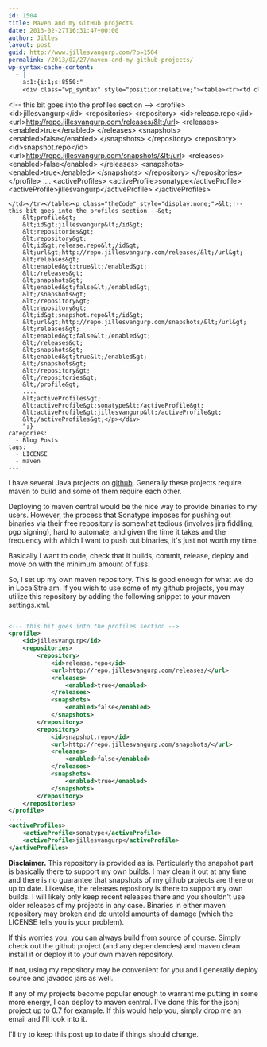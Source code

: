 ```yaml
---
id: 1504
title: Maven and my GitHub projects
date: 2013-02-27T16:31:47+00:00
author: Jilles
layout: post
guid: http://www.jillesvangurp.com/?p=1504
permalink: /2013/02/27/maven-and-my-github-projects/
wp-syntax-cache-content:
  - |
    a:1:{i:1;s:8550:"
    <div class="wp_syntax" style="position:relative;"><table><tr><td class="code">
```
&lt;!-- this bit goes into the profiles section --&gt;
    &lt;profile&gt;
    &lt;id&gt;jillesvangurp&lt;/id&gt;
    &lt;repositories&gt;
    &lt;repository&gt;
    &lt;id&gt;release.repo&lt;/id&gt;
    &lt;url&gt;http://repo.jillesvangurp.com/releases/&lt;/url&gt;
    &lt;releases&gt;
    &lt;enabled&gt;true&lt;/enabled&gt;
    &lt;/releases&gt;
    &lt;snapshots&gt;
    &lt;enabled&gt;false&lt;/enabled&gt;
    &lt;/snapshots&gt;
    &lt;/repository&gt;
    &lt;repository&gt;
    &lt;id&gt;snapshot.repo&lt;/id&gt;
    &lt;url&gt;http://repo.jillesvangurp.com/snapshots/&lt;/url&gt;
    &lt;releases&gt;
    &lt;enabled&gt;false&lt;/enabled&gt;
    &lt;/releases&gt;
    &lt;snapshots&gt;
    &lt;enabled&gt;true&lt;/enabled&gt;
    &lt;/snapshots&gt;
    &lt;/repository&gt;
    &lt;/repositories&gt;
    &lt;/profile&gt;
    ....
    &lt;activeProfiles&gt;
    &lt;activeProfile&gt;sonatype&lt;/activeProfile&gt;
    &lt;activeProfile&gt;jillesvangurp&lt;/activeProfile&gt;
    &lt;/activeProfiles&gt;
```
</td></tr></table><p class="theCode" style="display:none;">&lt;!-- this bit goes into the profiles section --&gt;
    &lt;profile&gt;
    &lt;id&gt;jillesvangurp&lt;/id&gt;
    &lt;repositories&gt;
    &lt;repository&gt;
    &lt;id&gt;release.repo&lt;/id&gt;
    &lt;url&gt;http://repo.jillesvangurp.com/releases/&lt;/url&gt;
    &lt;releases&gt;
    &lt;enabled&gt;true&lt;/enabled&gt;
    &lt;/releases&gt;
    &lt;snapshots&gt;
    &lt;enabled&gt;false&lt;/enabled&gt;
    &lt;/snapshots&gt;
    &lt;/repository&gt;
    &lt;repository&gt;
    &lt;id&gt;snapshot.repo&lt;/id&gt;
    &lt;url&gt;http://repo.jillesvangurp.com/snapshots/&lt;/url&gt;
    &lt;releases&gt;
    &lt;enabled&gt;false&lt;/enabled&gt;
    &lt;/releases&gt;
    &lt;snapshots&gt;
    &lt;enabled&gt;true&lt;/enabled&gt;
    &lt;/snapshots&gt;
    &lt;/repository&gt;
    &lt;/repositories&gt;
    &lt;/profile&gt;
    ....
    &lt;activeProfiles&gt;
    &lt;activeProfile&gt;sonatype&lt;/activeProfile&gt;
    &lt;activeProfile&gt;jillesvangurp&lt;/activeProfile&gt;
    &lt;/activeProfiles&gt;</p></div>
    ";}
categories:
  - Blog Posts
tags:
  - LICENSE
  - maven
---
```

I have several Java projects on [github](https://github.com/jillesvangurp/). Generally these projects require maven to build and some of them require each other.

Deploying to maven central would be the nice way to provide binaries to my users. However, the process that Sonatype imposes for pushing out binaries via their free repository is somewhat tedious (involves jira fiddling, pgp signing), hard to automate, and given the time it takes and the frequency with which I want to push out binaries, it's just not worth my time.

Basically I want to code, check that it builds, commit, release, deploy and move on with the minimum amount of fuss.

So, I set up my own maven repository. This is good enough for what we do in LocalStre.am. If you wish to use some of my github projects, you may utilize this repository by adding the following snippet to your maven settings.xml.

```xml

<!-- this bit goes into the profiles section -->
<profile>
    <id>jillesvangurp</id>
    <repositories>
        <repository>
            <id>release.repo</id>
            <url>http://repo.jillesvangurp.com/releases/</url>
            <releases>
                <enabled>true</enabled>
            </releases>
            <snapshots>
                <enabled>false</enabled>
            </snapshots>
        </repository>
        <repository>
            <id>snapshot.repo</id>
            <url>http://repo.jillesvangurp.com/snapshots/</url>
            <releases>
                <enabled>false</enabled>
            </releases>
            <snapshots>
                <enabled>true</enabled>
            </snapshots>
        </repository>
    </repositories>
</profile>
....
<activeProfiles>
    <activeProfile>sonatype</activeProfile>
    <activeProfile>jillesvangurp</activeProfile>
</activeProfiles>

```

**Disclaimer.** This repository is provided as is. Particularly the snapshot part is basically there to support my own builds. I may clean it out at any time and there is no guarantee that snapshots of my github projects are there or up to date. Likewise, the releases repository is there to support my own builds. I will likely only keep recent releases there and you shouldn't use older releases of my projects in any case. Binaries in either maven repository may broken and do untold amounts of damage (which the LICENSE tells you is your problem).

If this worries you, you can always build from source of course. Simply check out the github project (and any dependencies) and maven clean install it or deploy it to your own maven repository.

If not, using my repository may be convenient for you and I generally deploy source and javadoc jars as well.

If any of my projects become popular enough to warrant me putting in some more energy, I can deploy to maven central. I've done this for the jsonj project up to 0.7 for example. If this would help you, simply drop me an email and I'll look into it.

I'll try to keep this post up to date if things should change.